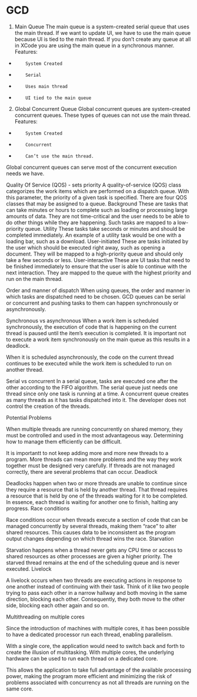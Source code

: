 # GCD

1. Main Queue
The main queue is a system-created serial queue that uses the main thread. If we want to update UI, we have to use the main queue because UI is tied to the main thread.
If you don’t create any queue at all in XCode you are using the main queue in a synchronous manner.
Features:
*         System Created
*         Serial
*         Uses main thread
*         UI tied to the main queue
2. Global Concurrent Queue
Global concurrent queues are system-created concurrent queues. These types of queues can not use the main thread.
Features:
*         System Created
*         Concurrent
*         Can’t use the main thread.
Global concurrent queues can serve most of the concurrent execution needs we have.



Quality Of Service (QOS) - sets priority
A quality-of-service (QOS) class categorizes the work items which are performed on a dispatch queue. With this parameter, the priority of a given task is specified. There are four QOS classes that may be assigned to a queue.
Background
These are tasks that can take minutes or hours to complete such as loading or processing large amounts of data. They are not time-critical and the user needs to be able to do other things while they are happening. Such tasks are mapped to a low-priority queue.
Utility
These tasks take seconds or minutes and should be completed immediately. An example of a utility task would be one with a loading bar, such as a download.
User-initiated
These are tasks initiated by the user which should be executed right away, such as opening a document. They will be mapped to a high-priority queue and should only take a few seconds or less.
User-interactive
These are UI tasks that need to be finished immediately to ensure that the user is able to continue with the next interaction. They are mapped to the queue with the highest priority and run on the main thread.


Order and manner of dispatch
When using queues, the order and manner in which tasks are dispatched need to be chosen. GCD queues can be serial or concurrent and pushing tasks to them can happen synchronously or asynchronously.

Synchronous vs asynchronous
When a work item is scheduled synchronously, the execution of code that is happening on the current thread is paused until the item’s execution is completed. It is important not to execute a work item synchronously on the main queue as this results in a deadlock.

When it is scheduled asynchronously, the code on the current thread continues to be executed while the work item is scheduled to run on another thread.

Serial vs concurrent
In a serial queue, tasks are executed one after the other according to the FIFO algorithm. The serial queue just needs one thread since only one task is running at a time.
A concurrent queue creates as many threads as it has tasks dispatched into it. The developer does not control the creation of the threads.


Potential Problems

When multiple threads are running concurrently on shared memory, they must be controlled and used in the most advantageous way. Determining how to manage them efficiently can be difficult.

It is importantt to not keep adding more and more new threads to a program. More threads can mean more problems and the way they work together must be designed very carefully.
If threads are not managed correctly, there are several problems that can occur.
Deadlock

Deadlocks happen when two or more threads are unable to continue since they require a resource that is held by another thread. That thread requires a resource that is held by one of the threads waiting for it to be completed. In essence, each thread is waiting for another one to finish, halting any progress.
Race conditions

Race conditions occur when threads execute a section of code that can be managed concurrently by several threads, making them “race” to alter shared resources. This causes data to be inconsistent as the program output changes depending on which thread wins the race.
Starvation

Starvation happens when a thread never gets any CPU time or access to shared resources as other processes are given a higher priority. The starved thread remains at the end of the scheduling queue and is never executed.
Livelock

A livelock occurs when two threads are executing actions in response to one another instead of continuing with their task. Think of it like two people trying to pass each other in a narrow hallway and both moving in the same direction, blocking each other. Consequently, they both move to the other side, blocking each other again and so on.


Multithreading on multiple cores

Since the introduction of machines with multiple cores, it has been possible to have a dedicated processor run each thread, enabling parallelism.

With a single core, the application would need to switch back and forth to create the illusion of multitasking. With multiple cores, the underlying hardware can be used to run each thread on a dedicated core.

This allows the application to take full advantage of the available processing power, making the program more efficient and minimizing the risk of problems associated with concurrency as not all threads are running on the same core.
